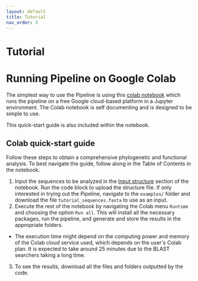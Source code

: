 ```yaml
---
layout: default
title: Tutorial
nav_order: 3
---
```


# Tutorial

# Running Pipeline on Google Colab
The simplest way to use the Pipeline is using this [colab notebook](https://colab.research.google.com/github/luquelab/bioinformatics-teamwinners/blob/colab_dev/notebooks/sequence_analysis_pipeline.ipynb) which runs the pipeline on a free Google cloud-based platform in a Jupyter environment. The Colab notebook is self documenting and is designed to be simple to use. 

This quick-start guide is also included within the notebook.

## Colab quick-start guide
Follow these steps to obtain a comprehensive phylogenetic and functional analysis. To best navigate the guide, follow along in the Table of Contents in the notebook.
1. Input the sequences to be analyzed in the [Input structure](https://colab.research.google.com/github/luquelab/bioinformatics-teamwinners/blob/colab_dev/notebooks/sequence_analysis_pipeline.ipynb#scrollTo=Or6fjc0Fuw1r&line=53&uniqifier=1) section of the notebook. Run the code block to upload the structure file. If only interested in trying out the Pipeline, navigate to the `examples/` folder and download the file `tutorial_sequences.fasta` to use as an input.
2. Execute the rest of the notebook by navigating the Colab menu `Runtime` and choosing the option `Run all`. This will install all the necessary packages, run the pipeline, and generate and store the results in the appropriate folders.
  + The execution time might depend on the computing power and memory of the Colab cloud service used, which depends on the user's Colab plan. It is expected to take around 25 minutes due to the BLAST searchers taking a long time.
3. To see the results, download all the files and folders outputted by the code.
